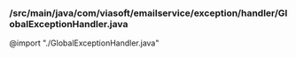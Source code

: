 ### /src/main/java/com/viasoft/emailservice/exception/handler/GlobalExceptionHandler.java
@import "./GlobalExceptionHandler.java"
